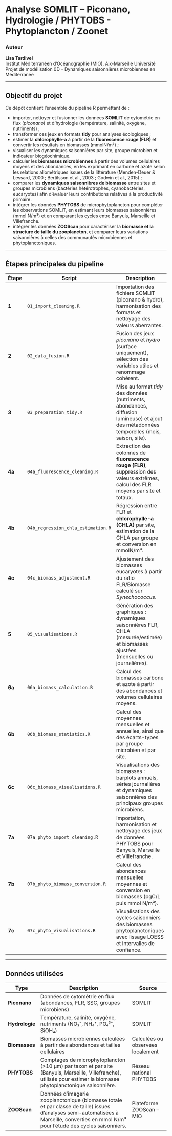 # Analyse SOMLIT – Piconano, Hydrologie / PHYTOBS - Phytoplancton / Zoonet 


###  Auteur  
**Lisa Tardivel**  
Institut Méditerranéen d’Océanographie (MIO), Aix-Marseille Université  
Projet de modélisation 0D – Dynamiques saisonnières microbiennes en Méditerranée

---

##  Objectif du projet

Ce dépôt contient l’ensemble du pipeline R permettant de :

- importer, nettoyer et fusionner les données **SOMLIT** de cytométrie en flux (*piconano*) et d’hydrologie (température, salinité, oxygène, nutriments) ;
- transformer ces jeux en formats **tidy** pour analyses écologiques ;
- estimer la **chlorophylle-a** à partir de la **fluorescence rouge (FLR)** et convertir les résultats en biomasses (mmolN/m³) ;
- visualiser les dynamiques saisonnières par site, groupe microbien et indicateur biogéochimique.
- calculer les **biomasses microbiennes** à partir des volumes cellulaires moyens et des abondances, en les exprimant en carbone et azote selon les relations allométriques issues de la littérature (Menden-Deuer & Lessard, 2000 ; Bertilsson et al., 2003 ; Godwin et al., 2015) ;  
- comparer les **dynamiques saisonnières de biomasse** entre sites et groupes microbiens (bactéries hétérotrophes, cyanobactéries, eucaryotes) afin d’évaluer leurs contributions relatives à la productivité primaire.
- intégrer les données **PHYTOBS** de microphytoplancton pour compléter les observations SOMLIT, en estimant leurs biomasses saisonnières (mmol N/m³) et en comparant les cycles entre Banyuls, Marseille et Villefranche.
- intégrer les données **ZOOScan** pour caractériser la **biomasse et la structure de taille du zooplancton**,  et comparer leurs variations saisonnières à celles des communautés microbiennes et phytoplanctoniques.  



---

## Étapes principales du pipeline

| Étape | Script | Description |
|-------|---------|-------------|
| **1** | `01_import_cleaning.R` | Importation des fichiers SOMLIT (piconano & hydro), harmonisation des formats et nettoyage des valeurs aberrantes. |
| **2** | `02_data_fusion.R` | Fusion des jeux *piconano* et *hydro* (surface uniquement), sélection des variables utiles et renommage cohérent. |
| **3** | `03_preparation_tidy.R` | Mise au format *tidy* des données (nutriments, abondances, diffusion lumineuse) et ajout des métadonnées temporelles (mois, saison, site). |
| **4a** | `04a_fluorescence_cleaning.R` | Extraction des colonnes de **fluorescence rouge (FLR)**, suppression des valeurs extrêmes, calcul des FLR moyens par site et totaux. |
| **4b** | `04b_regression_chla_estimation.R` | Régression entre FLR et **chlorophylle-a (CHLA)** par site, estimation de la CHLA par groupe et conversion en mmolN/m³. |
| **4c** | `04c_biomass_adjustment.R` | Ajustement des biomasses eucaryotes à partir du ratio FLR/Biomasse calculé sur *Synechococcus*. |
| **5** | `05_visualisations.R` | Génération des graphiques : dynamiques saisonnières FLR, CHLA (mesurée/estimée) et biomasses ajustées (mensuelles ou journalières). |
| **6a** | `06a_biomass_calculation.R` | Calcul des biomasses carbone et azote à partir des abondances et volumes cellulaires moyens. |
| **6b** | `06b_biomass_statistics.R` | Calcul des moyennes mensuelles et annuelles, ainsi que des écarts-types par groupe microbien et par site. |
| **6c** | `06c_biomass_visualisations.R` | Visualisations des biomasses : barplots annuels, séries journalières et dynamiques saisonnières des principaux groupes microbiens. |
| **7a** | `07a_phyto_import_cleaning.R` | Importation, harmonisation et nettoyage des jeux de données PHYTOBS pour Banyuls, Marseille et Villefranche. |
| **7b** | `07b_phyto_biomass_conversion.R` | Calcul des abondances mensuelles moyennes et conversion en biomasses (pgC/L puis mmol N/m³). |
| **7c** | `07c_phyto_visualisations.R` | Visualisations des cycles saisonniers des biomasses phytoplanctoniques avec lissage LOESS et intervalles de confiance. |


---

##  Données utilisées

| Type | Description | Source |
|------|--------------|--------|
| **Piconano** | Données de cytométrie en flux (abondances, FLR, SSC, groupes microbiens) | SOMLIT |
| **Hydrologie** | Température, salinité, oxygène, nutriments (NO₃⁻, NH₄⁺, PO₄³⁻, SiOH₄) | SOMLIT |
| **Biomasses** | Biomasses microbiennes calculées à partir des abondances et tailles cellulaires | Calculées ou observées localement |
| **PHYTOBS** | Comptages de microphytoplancton (>10 µm) par taxon et par site (Banyuls, Marseille, Villefranche), utilisés pour estimer la biomasse phytoplanctonique saisonnière. | Réseau national PHYTOBS |
| **ZOOScan** | Données d’imagerie zooplanctonique (biomasse totale et par classe de taille) issues d’analyses semi-automatisées à Marseille, converties en mmol N/m³ pour l’étude des cycles saisonniers. | Plateforme ZOOScan – MIO |








